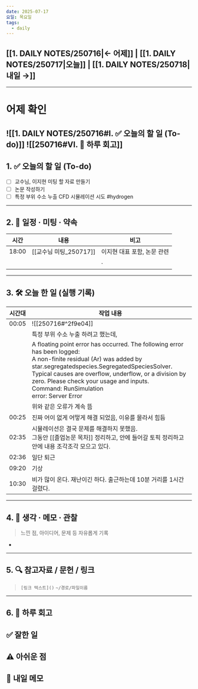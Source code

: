 ```yaml
---
date: 2025-07-17
요일: 목요일
tags:
  - daily
---
```

## [[1. DAILY NOTES/250716|← 어제]] | [[1. DAILY NOTES/250717|오늘]] | [[1. DAILY NOTES/250718|내일 →]]
---
# 어제 확인

![[1. DAILY NOTES/250716#I. ✅ 오늘의 할 일 (To-do)]]
![[250716#VI. 🧾 하루 회고]]
---

## 1. ✅ 오늘의 할 일 (To-do)
- [ ]  교수님, 이지현 미팅 할 자료 만들기
- [ ]  논문 작성하기
- [ ]  특정 부위 수소 누출 CFD 시뮬레이션 시도 #hydrogen

---

## 2. 📌 일정 · 미팅 · 약속

| 시간    | 내용                | 비고               |
| ----- | ----------------- | ---------------- |
| 18:00 | [[교수님 미팅_250717]] | 이지현 대표 포함, 논문 관련 |
|       |                   | .                |
|       |                   |                  |

---

## 3. 🛠️ 오늘 한 일 (실행 기록)

| 시간대   | 작업 내용                                                                                                                                                                                                                                                                                                                              |
| ----- | ---------------------------------------------------------------------------------------------------------------------------------------------------------------------------------------------------------------------------------------------------------------------------------------------------------------------------------- |
| 00:05 | ![[250716#^2f9e04]]                                                                                                                                                                                                                                                                                                                |
|       | 특정 부위 수소 누출 하려고 했는데,                                                                                                                                                                                                                                                                                                               |
|       | A floating point error has occurred. The following error has been logged:<br>	  A non-finite residual (Ar) was added by star.segregatedspecies.SegregatedSpeciesSolver. Typical causes are overflow, underflow, or a division by zero. Please check your usage and inputs. <br>	  Command: RunSimulation<br>	  error: Server Error |
|       | 위와 같은 오류가 계속 뜸                                                                                                                                                                                                                                                                                                                     |
| 00:25 | 진짜 어이 없게 어떻게 해결 되었음, 이유를 몰라서 힘듬                                                                                                                                                                                                                                                                                                    |
| 02:35 | 시뮬레이션은 결국 문제를 해결하지 못했음.<br>그동안 [[졸업논문 목차]] 정리하고, 안에 들어갈 토픽 정리하고 안에 내용 조각조각 모으고 있다.                                                                                                                                                                                                                                                 |
| 02:36 | 일단 퇴근                                                                                                                                                                                                                                                                                                                              |
| 09:20 | 기상                                                                                                                                                                                                                                                                                                                                 |
| 10:30 | 비가 많이 온다. 재난이긴 하다. 출근하는데 10분 거리를 1시간 걸렸다.                                                                                                                                                                                                                                                                                          |

---

## 4. 🧠 생각 · 메모 · 관찰

> 느낀 점, 아이디어, 문제 등 자유롭게 기록  
- 

---

## 5. 🔍 참고자료 / 문헌 / 링크
> `[링크 텍스트]()`
> `~/경로/파일이름`

---

## 6. 🧾 하루 회고

**✅ 잘한 일**  
- 

**⚠️ 아쉬운 점**  
- 


**📝 내일 메모**  
- 
